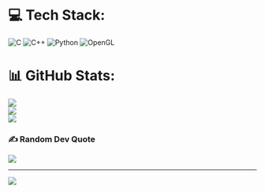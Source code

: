 
# 💻 Tech Stack:
![C](https://img.shields.io/badge/c-%2300599C.svg?style=for-the-badge&logo=c&logoColor=white) ![C++](https://img.shields.io/badge/c++-%2300599C.svg?style=for-the-badge&logo=c%2B%2B&logoColor=white) ![Python](https://img.shields.io/badge/python-3670A0?style=for-the-badge&logo=python&logoColor=ffdd54) ![OpenGL](https://img.shields.io/badge/OpenGL-%23FFFFFF.svg?style=for-the-badge&logo=opengl)
# 📊 GitHub Stats:
![](https://github-readme-stats.vercel.app/api?username=Mikomik141&theme=dark&hide_border=false&include_all_commits=false&count_private=false)<br/>
![](https://github-readme-streak-stats.herokuapp.com/?user=Mikomik141&theme=dark&hide_border=false)<br/>
![](https://github-readme-stats.vercel.app/api/top-langs/?username=Mikomik141&theme=dark&hide_border=false&include_all_commits=false&count_private=false&layout=compact)

### ✍️ Random Dev Quote
![](https://quotes-github-readme.vercel.app/api?type=horizontal&theme=radical)

---
[![](https://visitcount.itsvg.in/api?id=Mikomik141&icon=0&color=0)](https://visitcount.itsvg.in)


<script src="https://tryhackme.com/badge/2241008"></script>
<!-- Proudly created with GPRM ( https://gprm.itsvg.in ) -->

